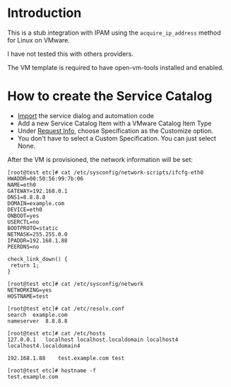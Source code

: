 Introduction
===

This is a stub integration with IPAM using the `acquire_ip_address` method for Linux on VMware.

I have not tested this with others providers.

The VM template is required to have open-vm-tools installed and enabled. 

How to create the Service Catalog
===
* [Import](https://github.com/rhtconsulting/cfme-rhconsulting-scripts) the service dialog and automation code
* Add a new Service Catalog Item with a VMware Catalog Item Type
* Under [Request Info](images/request.png), choose Specification as the Customize option. 
* You don't have to select a Custom Specification. You can just select None.

After the VM is provisioned, the network information will be set:

```
[root@test etc]# cat /etc/sysconfig/network-scripts/ifcfg-eth0 
HWADDR=00:50:56:99:7b:06
NAME=eth0
GATEWAY=192.168.0.1
DNS1=8.8.8.8
DOMAIN=example.com
DEVICE=eth0
ONBOOT=yes
USERCTL=no
BOOTPROTO=static
NETMASK=255.255.0.0
IPADDR=192.168.1.88
PEERDNS=no

check_link_down() {
 return 1; 
}

[root@test etc]# cat /etc/sysconfig/network
NETWORKING=yes
HOSTNAME=test

[root@test etc]# cat /etc/resolv.conf 
search	example.com
nameserver	8.8.8.8

[root@test etc]# cat /etc/hosts
127.0.0.1   localhost localhost.localdomain localhost4 localhost4.localdomain4

192.168.1.88	test.example.com test

[root@test etc]# hostname -f
test.example.com
```
